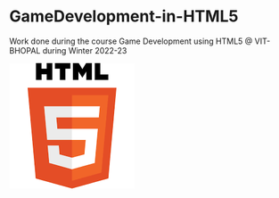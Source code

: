 # GameDevelopment-in-HTML5

Work done during the course Game Development using HTML5 @ VIT-BHOPAL during Winter 2022-23

![HTML5 Logo](/Images/HTML5.png)
